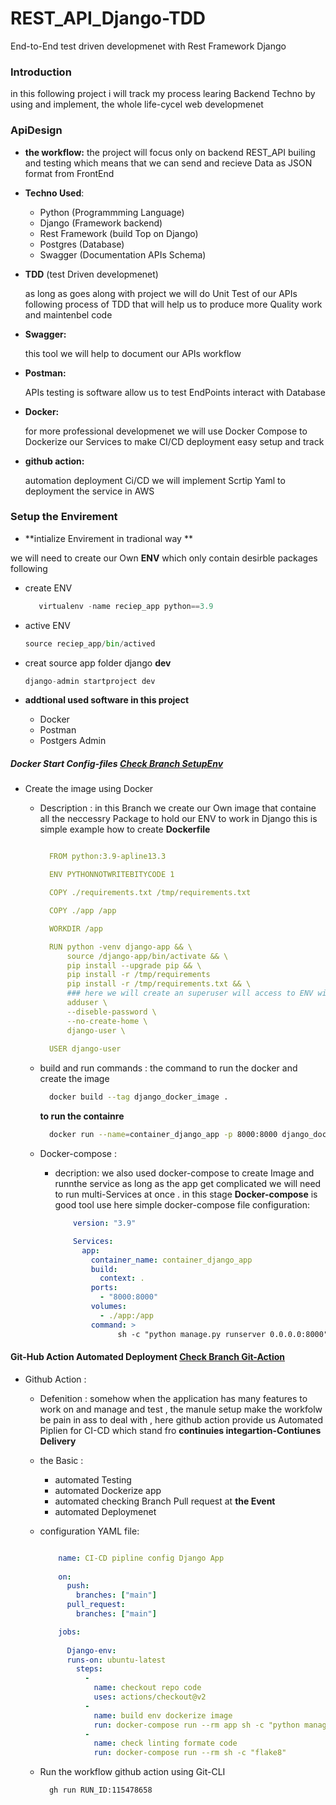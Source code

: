 # REST_API_Django-TDD
End-to-End test driven developmenet with Rest Framework Django

### Introduction 
in this following project i will track my process learing Backend Techno by using and implement,
the whole life-cycel web developmenet

### ApiDesign

     
* **the workflow:** 
    the project will focus only on backend REST_API builing and testing
    which means that we can send and recieve Data as JSON format from FrontEnd
- **Techno Used**:

    - Python (Programmming Language)
    - Django (Framework backend)
    - Rest Framework (build Top on Django)
    - Postgres (Database)
    - Swagger (Documentation APIs Schema)
- **TDD** (test Driven developmenet)

  as long as goes along with project we will do Unit Test of our APIs following
  process of TDD that will help us to produce more Quality work and maintenbel code 

- **Swagger:**

   this tool we will help to document our APIs workflow

- **Postman:**

   APIs testing is software allow us to test EndPoints interact with Database

- **Docker:**

  for more professional developmenet we will use Docker Compose to Dockerize our Services 
  to make CI/CD deployment easy setup and track

- **github action:**

  automation deployment Ci/CD we will implement Scrtip Yaml to deployment the service in AWS
### Setup the Envirement 

- **intialize Envirement in tradional way **

we will need to create our Own **ENV** which only contain desirble packages following

  - create ENV

      ```python 
         virtualenv -name reciep_app python==3.9 
      ```
  - active ENV 
     
      ```python
      source reciep_app/bin/actived
      ```

  - creat source app folder django **dev**

      ```python 
      django-admin startproject dev
     ```
- **addtional used software in this project**

    - Docker 
    - Postman 
    - Postgers Admin 

##### Docker Start Config-files [Check Branch SetupEnv](https://github.com/deep-matter/REST_API_Django-TDD/tree/Git-Action)

- Create the image using Docker 
    
  - Description : in this Branch we create our Own image that containe all the neccessry Package to hold our ENV to work in Django this is simple example how to create **Dockerfile** 

    ```yaml

      FROM python:3.9-apline13.3 

      ENV PYTHONNOTWRITEBITYCODE 1 

      COPY ./requirements.txt /tmp/requirements.txt

      COPY ./app /app

      WORKDIR /app

      RUN python -venv django-app && \
          source /django-app/bin/activate && \
          pip install --upgrade pip && \
          pip install -r /tmp/requirements
          pip install -r /tmp/requirements.txt && \
          ### here we will create an superuser will access to ENV wihout creditioanls       
          adduser \
          --diseble-password \
          --no-create-home \
          django-user \
      
      USER django-user
    ```

  - build and run commands : the command to run the docker and create the image 

    ```sh
      docker build --tag django_docker_image . 
    ```
    **to run the containre** 

    ```sh 
      docker run --name=container_django_app -p 8000:8000 django_docker_image
    ```
  - Docker-compose :
      - decription: we also used docker-compose to create Image and runnthe service as long as the app get complicated we will need to run multi-Services at once . in this stage **Docker-compose** is good tool use here simple docker-compose file configuration: 

        ```yaml
            version: "3.9"

            Services:
              app:
                container_name: container_django_app
                build:
                  context: .
                ports:
                  - "8000:8000"
                volumes:
                  - ./app:/app
                command: >
                      sh -c "python manage.py runserver 0.0.0.0:8000"
        ```
#### Git-Hub Action Automated Deployment [Check Branch Git-Action](https://github.com/deep-matter/REST_API_Django-TDD/tree/setupEnv)

- Github Action :
    - Defenition : somehow when the application has many features to work on and manage and test , the manule setup make the workfolw be pain in ass to deal with , here github action provide us Automated Piplien for CI-CD which stand fro **continuies integartion-Contiunes Delivery**

    - the Basic :
      * automated Testing 
      * automated Dockerize app 
      * automated checking Branch Pull request at **the Event**
      * automated Deploymenet

    - configuration YAML file:

        ```yaml 

            name: CI-CD pipline config Django App 
            
            on:
              push:
                branches: ["main"]
              pull_request:
                branches: ["main"]

            jobs:
              
              Django-env:
              runs-on: ubuntu-latest
                steps:
                  -
                    name: checkout repo code
                    uses: actions/checkout@v2
                  - 
                    name: build env dockerize image
                    run: docker-compose run --rm app sh -c "python manage.py test"
                  - 
                    name: check linting formate code
                    run: docker-compose run --rm sh -c "flake8"
        ```

    - Run the workflow github action using Git-CLI 

        ```sh 
          gh run RUN_ID:115478658 
        ```
